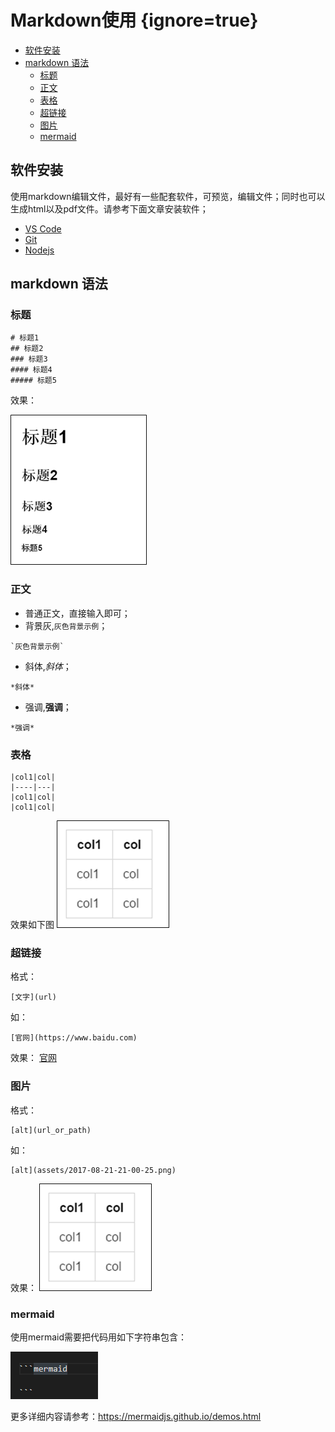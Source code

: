 
# Markdown使用 {ignore=true}


<!-- @import "[TOC]" {cmd="toc" depthFrom=1 depthTo=6 orderedList=false} -->
<!-- code_chunk_output -->

* [软件安装](#软件安装)
* [markdown 语法](#markdown-语法)
	* [标题](#标题)
	* [正文](#正文)
	* [表格](#表格)
	* [超链接](#超链接)
	* [图片](#图片)
	* [mermaid](#mermaid)

<!-- /code_chunk_output -->
## 软件安装
使用markdown编辑文件，最好有一些配套软件，可预览，编辑文件；同时也可以生成html以及pdf文件。请参考下面文章安装软件；

* [VS Code](/vs_code/readme.md)
* [Git](/git/readme.md)
* [Nodejs](/Nodejs/install.md)


## markdown 语法
### 标题

```
# 标题1
## 标题2
### 标题3
#### 标题4
##### 标题5
```

效果：

![](assets/2017-08-21-20-36-03.png)

### 正文

* 普通正文，直接输入即可；
* 背景灰,`灰色背景示例`；

```
`灰色背景示例`
```

* 斜体,*斜体*；

```
*斜体*
```

* 强调,**强调**；

```
*强调*
```

### 表格

```
|col1|col|
|----|---|
|col1|col|
|col1|col|
```

效果如下图
![](assets/2017-08-21-21-00-25.png)


### 超链接

格式：
```
[文字](url)
```
如：
```
[官网](https://www.baidu.com)
```
效果：
[官网](https://www.baidu.com)

### 图片
格式：
```
[alt](url_or_path)
```
如：
```
[alt](assets/2017-08-21-21-00-25.png)
```
效果：
![alt](assets/2017-08-21-21-00-25.png)

### mermaid
使用mermaid需要把代码用如下字符串包含：

![](assets/2017-08-23-20-01-26.png)

更多详细内容请参考：https://mermaidjs.github.io/demos.html
